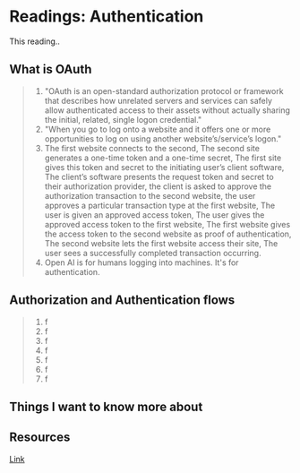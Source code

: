 # Readings: Authentication
This reading..
## What is OAuth
>  1. "OAuth is an open-standard authorization protocol or framework that describes how unrelated servers and services can safely allow authenticated access to their assets without actually sharing the initial, related, single logon credential."
>  2. "When you go to log onto a website and it offers one or more opportunities to log on using another website’s/service’s logon."
>  3. The first website connects to the second, The second site generates a one-time token and a one-time secret, The first site gives this token and secret to the initiating user’s client software, The client’s software presents the request token and secret to their authorization provider, the client is asked to approve the authorization transaction to the second website, the user approves a particular transaction type at the first website, The user is given an approved access token, The user gives the approved access token to the first website, The first website gives the access token to the second website as proof of authentication, The second website lets the first website access their site, The user sees a successfully completed transaction occurring.
>  4. Open AI is for humans logging into machines. It's for authentication.

## Authorization and Authentication flows
> 1. f
> 2. f
> 3. f
> 4. f
> 5. f
> 6. f
> 7. f

## Things I want to know more about
## Resources
[Link](https://www.csoonline.com/article/562635/what-is-oauth-how-the-open-authorization-framework-works.html)

